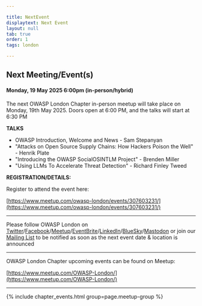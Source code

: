 ```yaml
---

title: NextEvent
displaytext: Next Event
layout: null
tab: true
order: 1
tags: london

---
```


## Next Meeting/Event(s)

[//]: # (Comment: When updating the next event info also update the homepage)

#### Monday, 19 May 2025 6:00pm (in-person/hybrid)
The next OWASP London Chapter in-person meetup will take place on Monday, 19th May 2025. Doors open at 6:00 PM, and the talks will start at 6:30 PM

**TALKS**

* OWASP Introduction, Welcome and News - Sam Stepanyan
* "Attacks on Open Source Supply Chains: How Hackers Poison the Well" - Henrik Plate
* "Introducing the OWASP SocialOSINTLM Project" - Brenden Miller
* "Using LLMs To Accelerate Threat Detection" - Richard Finley Tweed


**REGISTRATION/DETAILS:**

Register to attend the event here:

[https://www.meetup.com/owasp-london/events/307603231/](https://www.meetup.com/owasp-london/events/307603231/)


---
Please follow OWASP London on [Twitter](https://twitter.com/owasplondon)/[Facebook](https://www.facebook.com/OWASPLondon)/[Meetup](https://www.meetup.com/OWASP-London/)/[EventBrite](https://www.eventbrite.co.uk/o/owasp-london-chapter-9790101329)/[LinkedIn](https://linkedin.com/in/company/owasplondon)/[BlueSky](https://owasplondon.bsky.social)/[Mastodon](https://infosec.exchange/@owasplondon) or join our [Mailing List](https://groups.google.com/a/owasp.org/forum/#!forum/london-chapter) to be notified as soon as the next event date & location is announced

---
OWASP London Chapter upcoming events can be found on Meetup:

[https://www.meetup.com/OWASP-London/](https://www.meetup.com/OWASP-London/)

---
{% include chapter_events.html group=page.meetup-group %}
